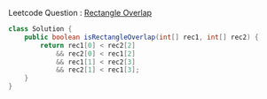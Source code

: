 Leetcode Question : [Rectangle Overlap](https://leetcode.com/problems/rectangle-overlap/)  

```java
class Solution {
    public boolean isRectangleOverlap(int[] rec1, int[] rec2) {
        return rec1[0] < rec2[2] 
            && rec2[0] < rec1[2] 
            && rec1[1] < rec2[3] 
            && rec2[1] < rec1[3];
    }
}
```
